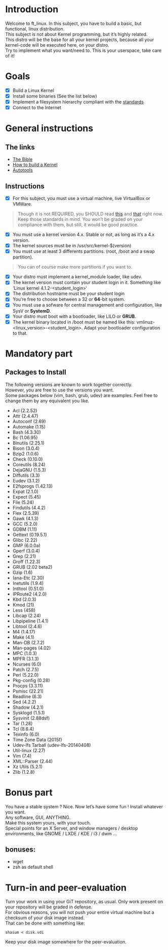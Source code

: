 # Introduction

Welcome to ft_linux. In this subject, you have to build a basic, but functional, linux
distribution. \
This subject is not about Kernel programming, but it’s highly related. \
This distro will be the base for all your kernel projects, because all your kernel-code will
be executed here, on your distro. \
Try to implement what you want/need to. This is your userspace, take care of it!

# Goals

- [x] Build a Linux Kernel
- [x] Install some binaries (See the list below)
- [x] Implement a filesystem hierarchy compliant with the [standards](http://refspecs.linuxfoundation.org/FHS_3.0/fhs/index.html)
- [x] Connect to the Internet

# General instructions

## The links

- [The Bible](http://www.linuxfromscratch.org/lfs/view/stable/index.html)
- [How to build a Kernel](https://old-en.opensuse.org/Configure,_Build_and_Install_a_Custom_Linux_Kernel)
- [Autotools](https://www.gnu.org/software/automake/manual/html_node/index.html#SEC_Contents)

## Instructions

- [x] For this subject, you must use a virtual machine, live VirtualBox or VMWare.
> Though it is not REQUIRED, you SHOULD read [this](https://pubs.opengroup.org/onlinepubs/9699919799/) and [that](http://refspecs.linuxfoundation.org/lsb.shtml) right now.
> Keep those standards in mind. You won’t be graded on your compliance with them, but still, it would be good practice.
- [x] You must use a kernel version 4.x. Stable or not, as long as it’s a 4.x version.
- [x] The kernel sources must be in /usr/src/kernel-\$(version)
- [x] You must use at least 3 differents partitions. (root, /boot and a swap partition).
> You can of course make more partitions if you want to.
- [x] Your distro must implement a kernel_module loader, like udev.
- [x] The kernel version must contain your student login in it. Something like ‘Linux kernel 4.1.2-<student_login>‘
- [x] The distribution hostname must be your student login
- [x] You’re free to choose between a 32 or **64**-bit system.
- [x] You must use a sofware for central management and configuration, like SysV or **SystemD**.
- [x] Your distro must boot with a bootloader, like LILO or **GRUB**.
- [x] The kernel binary located in /boot must be named like this: vmlinuz-<linux_version>-<student_login>. Adapt your bootloader configuration to that.

# Mandatory part

## Packages to Install

The following versions are known to work together correctly. \
However, you are free to use the versions you want. \
Some packages below (vim, bash, grub, udev) are examples. Feel free to change them by any equivalent you like.

- Acl (2.2.52)
- Attr (2.4.47)
- Autoconf (2.69)
- Automake (1.15)
- Bash (4.3.30)
- Bc (1.06.95)
- Binutils (2.25.1)
- Bison (3.0.4)
- Bzip2 (1.0.6)
- Check (0.10.0)
- Coreutils (8.24)
- DejaGNU (1.5.3)
- Diffutils (3.3)
- Eudev (3.1.2)
- E2fsprogs (1.42.13)
- Expat (2.1.0)
- Expect (5.45)
- File (5.24)
- Findutils (4.4.2)
- Flex (2.5.39)
- Gawk (4.1.3)
- GCC (5.2.0)
- GDBM (1.11)
- Gettext (0.19.5.1)
- Glibc (2.22)
- GMP (6.0.0a)
- Gperf (3.0.4)
- Grep (2.21)
- Groff (1.22.3)
- GRUB (2.02 beta2)
- Gzip (1.6)
- Iana-Etc (2.30)
- Inetutils (1.9.4)
- Intltool (0.51.0)
- IPRoute2 (4.2.0)
- Kbd (2.0.3)
- Kmod (21)
- Less (458)
- Libcap (2.24)
- Libpipeline (1.4.1)
- Libtool (2.4.6)
- M4 (1.4.17)
- Make (4.1)
- Man-DB (2.7.2)
- Man-pages (4.02)
- MPC (1.0.3)
- MPFR (3.1.3)
- Ncurses (6.0)
- Patch (2.7.5)
- Perl (5.22.0)
- Pkg-config (0.28)
- Procps (3.3.11)
- Psmisc (22.21)
- Readline (6.3)
- Sed (4.2.2)
- Shadow (4.2.1)
- Sysklogd (1.5.1)
- Sysvinit (2.88dsf)
- Tar (1.28)
- Tcl (8.6.4)
- Texinfo (6.0)
- Time Zone Data (2015f)
- Udev-lfs Tarball (udev-lfs-20140408)
- Util-linux (2.27)
- Vim (7.4)
- XML::Parser (2.44)
- Xz Utils (5.2.1)
- Zlib (1.2.8)

# Bonus part

You have a stable system ? Nice. Now let’s have some fun ! Install whatever you want. \
Any software, GUI, ANYTHING. \
Make this system yours, with your touch. \
Special points for an X Server, and window managers / desktop environments, like GNOME / LXDE / KDE / i3 / dwm ...
## bonuses:
- wget
- zsh as default shell

# Turn-in and peer-evaluation

Turn your work in using your GiT repository, as usual. Only work present on your repository will be graded in defense. \
For obvious reasons, you will not push your entire virtual machine but a checksum of your disk image instead. \
That can be done with something like:

```
shasum < disk.vdi
```

Keep your disk image somewhere for the peer-evaluation.
